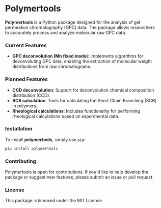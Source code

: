 # Polymertools

**Polymertools** is a Python package designed for the analysis of gel permeation chromatography (GPC) data. 
The package allows researchers to accurately process and analyze molecular raw GPC data.

### Current Features
- **GPC deconvolution (Mn fixed mode)**: Implements algorithms for deconvoluting GPC data, enabling the extraction of molecular weight distributions from raw chromatograms.

### Planned Features
- **CCD deconvolution**: Support for deconvolution chemical composition distribution (CCD).
- **SCB calculation**: Tools for calculating the Short Chain Branching (SCB) in polymers.
- **Rheological calculations**: Includes functionality for performing rheological calculations based on experimental data.

### Installation

To install **polymertools**, simply use `pip`:

```bash
pip install polymertools
```

### Contributing
Polymertools is open for contributions. If you'd like to help develop the package or suggest new features, please submit an issue or pull request.

### License
This package is licensed under the MIT License

